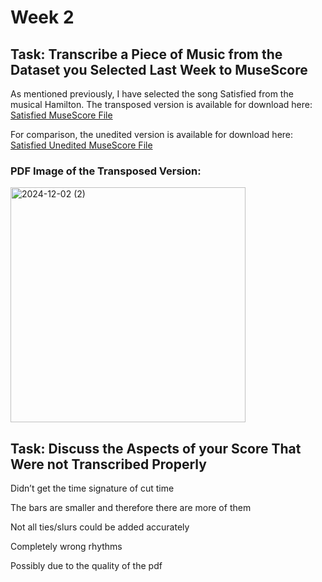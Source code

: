 # Week 2

## Task: Transcribe a Piece of Music from the Dataset you Selected Last Week to MuseScore

As mentioned previously, I have selected the song Satisfied from the musical Hamilton. The transposed version is available for download here: [Satisfied MuseScore File](SatisfiedMuseScore.mscz)

For comparison, the unedited version is available for download here: [Satisfied Unedited MuseScore File](SatisfiedUnedited.mscz)

### PDF Image of the Transposed Version: 

<img width="376" alt="2024-12-02 (2)" src="https://github.com/user-attachments/assets/398bb123-f43a-420b-8a46-056db37505ab">

## Task: Discuss the Aspects of your Score That Were not Transcribed Properly

Didn’t get the time signature of cut time

The bars are smaller and therefore there are more of them

Not all ties/slurs could be added accurately

Completely wrong rhythms 

Possibly due to the quality of the pdf
